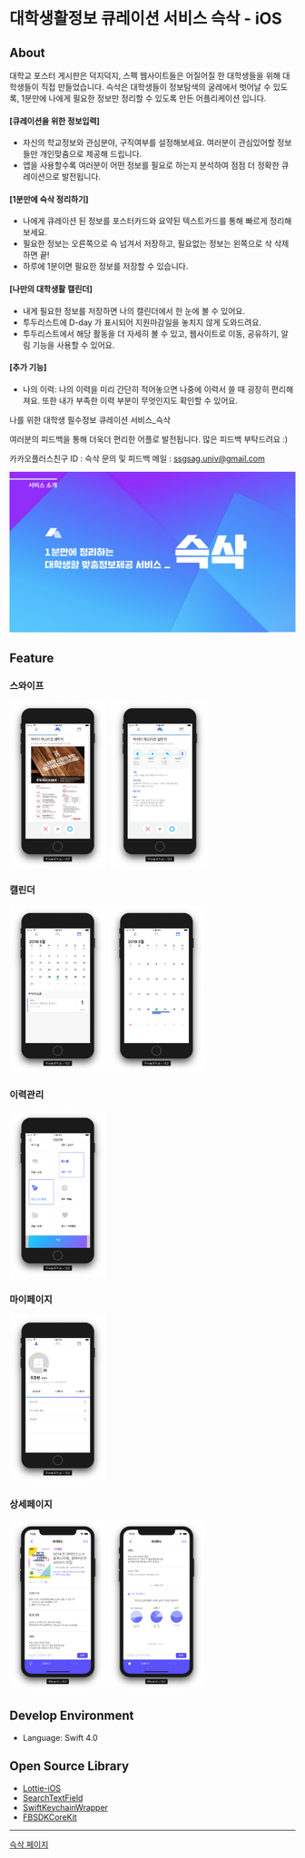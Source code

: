# 대학생활정보 큐레이션 서비스 슥삭 - iOS



## About

대학교 포스터 게시판은 덕지덕지, 스펙 웹사이트들은 어질어질 한 대학생들을 위해 대학생들이 직접 만들었습니다.
슥삭은 대학생들이 정보탐색의 굴레에서 벗어날 수 있도록, 1분만에 나에게 필요한 정보만 정리할 수 있도록 만든 어플리케이션 입니다.

#### [큐레이션을 위한 정보입력]

- 자신의 학교정보와 관심분야, 구직여부를 설정해보세요. 여러분이 관심있어할 정보들만 개인맞춤으로 제공해 드립니다.
- 앱을 사용할수록 여러분이 어떤 정보를 필요로 하는지 분석하여 점점 더 정확한 큐레이션으로 발전됩니다.

#### [1분만에 슥삭 정리하기]

- 나에게 큐레이션 된 정보를 포스터카드와 요약된 텍스트카드를 통해 빠르게 정리해보세요.
- 필요한 정보는 오른쪽으로 슥 넘겨서 저장하고, 필요없는 정보는 왼쪽으로 삭 삭제하면 끝!
- 하루에 1분이면 필요한 정보를 저장할 수 있습니다.

#### [나만의 대학생활 캘린더]

- 내게 필요한 정보를 저장하면 나의 캘린더에서 한 눈에 볼 수 있어요.
- 투두리스트에 D-day 가 표시되어 지원마감일을 놓치지 않게 도와드려요.
- 투두리스트에서 해당 활동을 더 자세히 볼 수 있고, 웹사이트로 이동, 공유하기, 알림 기능을 사용할 수 있어요.

#### [추가 기능]

- 나의 이력: 나의 이력을 미리 간단히 적어놓으면 나중에 이력서 쓸 때 굉장히 편리해져요. 또한 내가 부족한 이력 부분이 무엇인지도 확인할 수 있어요.



나를 위한 대학생 필수정보 큐레이션 서비스_슥삭

여러분의 피드백을 통해 더욱더 편리한 어플로 발전됩니다. 많은 피드백 부탁드려요 :)

카카오플러스친구 ID : 슥삭
문의 및 피드백 메일 : ssgsag.univ@gmail.com



![image-20190402214120224](README.assets/image-20190402214120224.png)



## Feature

### 스와이프

<div>
<img src="./ReadmeImages/스와이프1.png" width="170" style="float: left; margin-right: 10px;"/>
<img src="./ReadmeImages/스와이프2.png" width="170">
</div>

### 캘린더

<div>
<img src="/ReadmeImages/캘린더1.png" width="170">
<img src="/ReadmeImages/캘린더2.png" width="170">
</div>

### 이력관리

<div>
<img src="/ReadmeImages/이력관리1.png" width="170">
</div>

### 마이페이지

<div>
<img src="/ReadmeImages/마이페이지1.png" width="170">
</div>

### 상세페이지

<div>
<img src="/ReadmeImages/상세정보1.png" width="170">
<img src="/ReadmeImages/상세정보2.png" width="170">
</div>


## Develop Environment

- Language: Swift 4.0



## Open Source Library

- [Lottie-iOS](https://github.com/airbnb/lottie-ios)
- [SearchTextField](https://github.com/apasccon/SearchTextField)
- [SwiftKeychainWrapper](https://github.com/jrendel/SwiftKeychainWrapper)
- [FBSDKCoreKit](https://github.com/facebook/facebook-swift-sdk)



-----

[슥삭 페이지](https://www.ssgsag.kr/)

